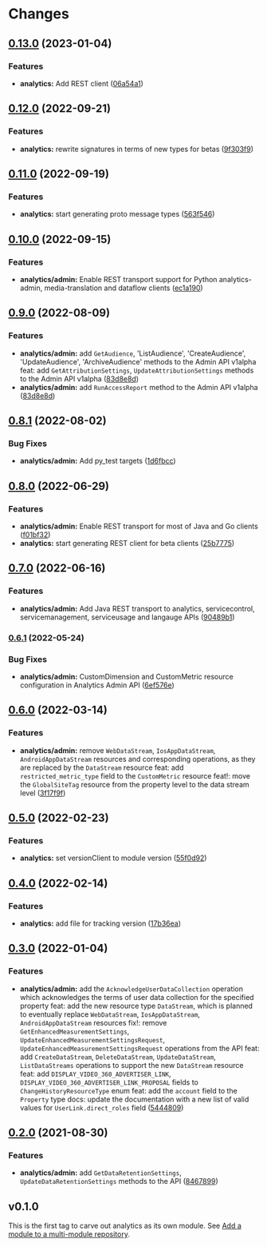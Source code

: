 # Changes

## [0.13.0](https://github.com/googleapis/google-cloud-go/compare/analytics/v0.12.0...analytics/v0.13.0) (2023-01-04)


### Features

* **analytics:** Add REST client ([06a54a1](https://github.com/googleapis/google-cloud-go/commit/06a54a16a5866cce966547c51e203b9e09a25bc0))

## [0.12.0](https://github.com/googleapis/google-cloud-go/compare/analytics/v0.11.0...analytics/v0.12.0) (2022-09-21)


### Features

* **analytics:** rewrite signatures in terms of new types for betas ([9f303f9](https://github.com/googleapis/google-cloud-go/commit/9f303f9efc2e919a9a6bd828f3cdb1fcb3b8b390))

## [0.11.0](https://github.com/googleapis/google-cloud-go/compare/analytics/v0.10.0...analytics/v0.11.0) (2022-09-19)


### Features

* **analytics:** start generating proto message types ([563f546](https://github.com/googleapis/google-cloud-go/commit/563f546262e68102644db64134d1071fc8caa383))

## [0.10.0](https://github.com/googleapis/google-cloud-go/compare/analytics/v0.9.0...analytics/v0.10.0) (2022-09-15)


### Features

* **analytics/admin:** Enable REST transport support for Python analytics-admin, media-translation and dataflow clients ([ec1a190](https://github.com/googleapis/google-cloud-go/commit/ec1a190abbc4436fcaeaa1421c7d9df624042752))

## [0.9.0](https://github.com/googleapis/google-cloud-go/compare/analytics/v0.8.1...analytics/v0.9.0) (2022-08-09)


### Features

* **analytics/admin:** add `GetAudience`, 'ListAudience', 'CreateAudience', 'UpdateAudience', 'ArchiveAudience' methods to the Admin API v1alpha feat: add `GetAttributionSettings`, `UpdateAttributionSettings` methods to the Admin API v1alpha ([83d8e8d](https://github.com/googleapis/google-cloud-go/commit/83d8e8dde9d8601db20096fb869b50c7abf1ba7e))
* **analytics/admin:** add `RunAccessReport` method to the Admin API v1alpha ([83d8e8d](https://github.com/googleapis/google-cloud-go/commit/83d8e8dde9d8601db20096fb869b50c7abf1ba7e))

## [0.8.1](https://github.com/googleapis/google-cloud-go/compare/analytics/v0.8.0...analytics/v0.8.1) (2022-08-02)


### Bug Fixes

* **analytics/admin:** Add py_test targets ([1d6fbcc](https://github.com/googleapis/google-cloud-go/commit/1d6fbcc6406e2063201ef5a98de560bf32f7fb73))

## [0.8.0](https://github.com/googleapis/google-cloud-go/compare/analytics/v0.7.0...analytics/v0.8.0) (2022-06-29)


### Features

* **analytics/admin:** Enable REST transport for most of Java and Go clients ([f01bf32](https://github.com/googleapis/google-cloud-go/commit/f01bf32d7f4aa2c59db6bfdcc574ce2470bc61bb))
* **analytics:** start generating REST client for beta clients ([25b7775](https://github.com/googleapis/google-cloud-go/commit/25b77757c1e6f372e03bf99ab7461264bba48d26))

## [0.7.0](https://github.com/googleapis/google-cloud-go/compare/analytics/v0.6.1...analytics/v0.7.0) (2022-06-16)


### Features

* **analytics/admin:** Add Java REST transport to analytics, servicecontrol, servicemanagement, serviceusage and langauge APIs ([90489b1](https://github.com/googleapis/google-cloud-go/commit/90489b10fd7da4cfafe326e00d1f4d81570147f7))

### [0.6.1](https://github.com/googleapis/google-cloud-go/compare/analytics/v0.6.0...analytics/v0.6.1) (2022-05-24)


### Bug Fixes

* **analytics/admin:** CustomDimension and CustomMetric resource configuration in Analytics Admin API ([6ef576e](https://github.com/googleapis/google-cloud-go/commit/6ef576e2d821d079e7b940cd5d49fe3ca64a7ba2))

## [0.6.0](https://github.com/googleapis/google-cloud-go/compare/analytics/v0.5.0...analytics/v0.6.0) (2022-03-14)


### Features

* **analytics/admin:** remove `WebDataStream`, `IosAppDataStream`, `AndroidAppDataStream` resources and corresponding operations, as they are replaced by the `DataStream` resource feat: add `restricted_metric_type` field to the `CustomMetric` resource feat!: move the `GlobalSiteTag` resource from the property level to the data stream level ([3f17f9f](https://github.com/googleapis/google-cloud-go/commit/3f17f9fb741bc426800ca68f29de66fbc8751df1))

## [0.5.0](https://github.com/googleapis/google-cloud-go/compare/analytics/v0.4.0...analytics/v0.5.0) (2022-02-23)


### Features

* **analytics:** set versionClient to module version ([55f0d92](https://github.com/googleapis/google-cloud-go/commit/55f0d92bf112f14b024b4ab0076c9875a17423c9))

## [0.4.0](https://github.com/googleapis/google-cloud-go/compare/analytics/v0.3.0...analytics/v0.4.0) (2022-02-14)


### Features

* **analytics:** add file for tracking version ([17b36ea](https://github.com/googleapis/google-cloud-go/commit/17b36ead42a96b1a01105122074e65164357519e))

## [0.3.0](https://www.github.com/googleapis/google-cloud-go/compare/analytics/v0.2.0...analytics/v0.3.0) (2022-01-04)


### Features

* **analytics/admin:** add the `AcknowledgeUserDataCollection` operation which acknowledges the terms of user data collection for the specified property feat: add the new resource type `DataStream`, which is planned to eventually replace `WebDataStream`, `IosAppDataStream`, `AndroidAppDataStream` resources fix!: remove `GetEnhancedMeasurementSettings`, `UpdateEnhancedMeasurementSettingsRequest`, `UpdateEnhancedMeasurementSettingsRequest` operations from the API feat: add `CreateDataStream`, `DeleteDataStream`, `UpdateDataStream`, `ListDataStreams` operations to support the new `DataStream` resource feat: add `DISPLAY_VIDEO_360_ADVERTISER_LINK`,  `DISPLAY_VIDEO_360_ADVERTISER_LINK_PROPOSAL` fields to `ChangeHistoryResourceType` enum feat: add the `account` field to the `Property` type docs: update the documentation with a new list of valid values for `UserLink.direct_roles` field ([5444809](https://www.github.com/googleapis/google-cloud-go/commit/5444809e0b7cf9f5416645ea2df6fec96f8b9023))

## [0.2.0](https://www.github.com/googleapis/google-cloud-go/compare/analytics/v0.1.0...analytics/v0.2.0) (2021-08-30)


### Features

* **analytics/admin:** add `GetDataRetentionSettings`, `UpdateDataRetentionSettings` methods to the API ([8467899](https://www.github.com/googleapis/google-cloud-go/commit/8467899ab6ebf0328c543bfb5fbcddeb2f53a082))

## v0.1.0

This is the first tag to carve out analytics as its own module. See
[Add a module to a multi-module repository](https://github.com/golang/go/wiki/Modules#is-it-possible-to-add-a-module-to-a-multi-module-repository).
